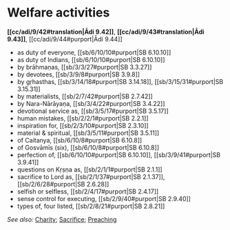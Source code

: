 # Welfare activities

**[[cc/adi/9/42#translation|Ādi 9.42]]**, **[[cc/adi/9/43#translation|Ādi 9.43]]**, [[cc/adi/9/44#purport|Ādi 9.44]]

* as duty of everyone, [[sb/6/10/10#purport|SB 6.10.10]]
* as duty of Indians, [[sb/6/10/10#purport|SB 6.10.10]]
* by brāhmaṇas, [[sb/3/3/27#purport|SB 3.3.27]]
* by devotees, [[sb/3/9/8#purport|SB 3.9.8]]
* by gṛhasthas, [[sb/3/14/18#purport|SB 3.14.18]], [[sb/3/15/31#purport|SB 3.15.31]]
* by materialists, [[sb/2/7/42#purport|SB 2.7.42]]
* by Nara-Nārāyaṇa, [[sb/3/4/22#purport|SB 3.4.22]]
* devotional service as, [[sb/3/5/17#purport|SB 3.5.17]]
* human mistakes, [[sb/2/2/1#purport|SB 2.2.1]]
* inspiration for, [[sb/2/3/10#purport|SB 2.3.10]]
* material & spiritual, [[sb/3/5/11#purport|SB 3.5.11]]
* of Caitanya, [[sb/6/10/8#purport|SB 6.10.8]]
* of Gosvāmīs (six), [[sb/6/10/8#purport|SB 6.10.8]]
* perfection of, [[sb/6/10/10#purport|SB 6.10.10]], [[sb/3/9/41#purport|SB 3.9.41]]
* questions on Kṛṣṇa as, [[sb/2/1/1#purport|SB 2.1.1]]
* sacrifice to Lord as, [[sb/2/1/37#purport|SB 2.1.37]], [[sb/2/6/28#purport|SB 2.6.28]]
* selfish or selfless, [[sb/2/4/17#purport|SB 2.4.17]]
* sense control for executing, [[sb/2/9/40#purport|SB 2.9.40]]
* types of, four listed, [[sb/2/8/21#purport|SB 2.8.21]]

*See also:* [Charity](entries/charity.md); [Sacrifice](entries/sacrifices.md); [Preaching](entries/preaching.md)
